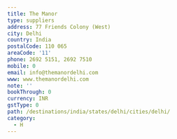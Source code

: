 ```yaml
---
title: The Manor
type: suppliers
address: 77 Friends Colony (West)
city: Delhi
country: India
postalCode: 110 065
areaCode: '11'
phone: 2692 5151, 2692 7510
mobile: 0
email: info@themanordelhi.com
www: www.themanordelhi.com
note: ''
bookThrough: 0
currency: INR
gstType: 0
path: /destinations/india/states/delhi/cities/delhi/
category:
  - H
---
```


